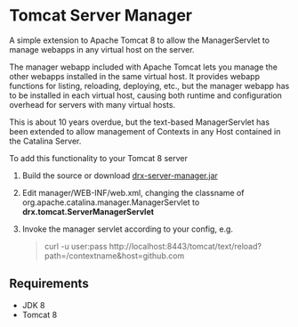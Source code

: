 # Tomcat Server Manager
A simple extension to Apache Tomcat 8 to allow the ManagerServlet to manage webapps in any virtual host on the server.

The manager webapp included with Apache Tomcat lets you manage the other webapps installed in the same virtual host. It provides webapp functions for listing, reloading, deploying, etc., but the manager webapp has to be installed in each virtual host, causing both runtime and configuration overhead for servers with many virtual hosts.

This is about 10 years overdue, but the text-based ManagerServlet has been extended to allow management of Contexts in any Host contained in the Catalina Server.

To add this functionality to your Tomcat 8 server

1. Build the source or download [drx-server-manager.jar](https://github.com/david-rabb/Tomcat-Server-Manager/releases/download/R1/drx-server-manager-8.0.jar)
2. Edit manager/WEB-INF/web.xml, changing the classname of org.apache.catalina.manager.ManagerServlet to __drx.tomcat.ServerManagerServlet__
3. Invoke the manager servlet according to your config, e.g. 

   > curl -u user:pass http://localhost:8443/tomcat/text/reload?path=/contextname&host=github.com

## Requirements
* JDK 8
* Tomcat 8
